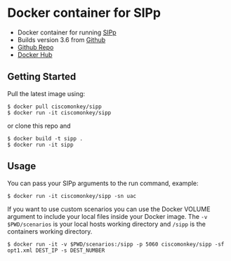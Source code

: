 # Docker container for SIPp

- Docker container for running [SIPp](http://sipp.sourceforge.net/index.html)
- Builds version 3.6 from [Github ](https://github.com/SIPp)
- [Github Repo](https://github.com/ciscomonkey/sipp-docker)
- [Docker Hub](https://hub.docker.com/r/ciscomonkey/sipp/)

## Getting Started

Pull the latest image using:

```
$ docker pull ciscomonkey/sipp
$ docker run -it ciscomonkey/sipp
```

or clone this repo and

```
$ docker build -t sipp .
$ docker run -it sipp
```

## Usage

You can pass your SIPp arguments to the run command, example:

```
$ docker run -it ciscomonkey/sipp -sn uac
```

If you want to use custom scenarios you can use the Docker VOLUME argument to include your local files inside your Docker image.  The `-v $PWD/scenarios` is your local hosts working directory and `/sipp` is the containers working directory.

```
$ docker run -it -v $PWD/scenarios:/sipp -p 5060 ciscomonkey/sipp -sf opt1.xml DEST_IP -s DEST_NUMBER
```